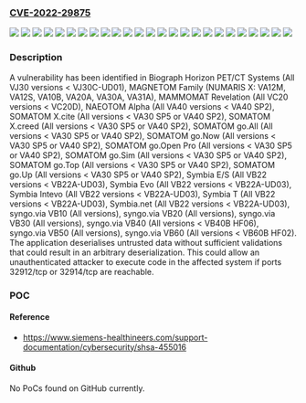 ### [CVE-2022-29875](https://cve.mitre.org/cgi-bin/cvename.cgi?name=CVE-2022-29875)
![](https://img.shields.io/static/v1?label=Product&message=Biograph%20Horizon%20PET%2FCT%20Systems&color=blue)
![](https://img.shields.io/static/v1?label=Product&message=MAGNETOM%20Family&color=blue)
![](https://img.shields.io/static/v1?label=Product&message=MAMMOMAT%20Revelation&color=blue)
![](https://img.shields.io/static/v1?label=Product&message=NAEOTOM%20Alpha&color=blue)
![](https://img.shields.io/static/v1?label=Product&message=SOMATOM%20X.cite&color=blue)
![](https://img.shields.io/static/v1?label=Product&message=SOMATOM%20X.creed&color=blue)
![](https://img.shields.io/static/v1?label=Product&message=SOMATOM%20go.All&color=blue)
![](https://img.shields.io/static/v1?label=Product&message=SOMATOM%20go.Now&color=blue)
![](https://img.shields.io/static/v1?label=Product&message=SOMATOM%20go.Open%20Pro&color=blue)
![](https://img.shields.io/static/v1?label=Product&message=SOMATOM%20go.Sim&color=blue)
![](https://img.shields.io/static/v1?label=Product&message=SOMATOM%20go.Top&color=blue)
![](https://img.shields.io/static/v1?label=Product&message=SOMATOM%20go.Up&color=blue)
![](https://img.shields.io/static/v1?label=Product&message=Symbia%20E%2FS&color=blue)
![](https://img.shields.io/static/v1?label=Product&message=Symbia%20Evo&color=blue)
![](https://img.shields.io/static/v1?label=Product&message=Symbia%20Intevo&color=blue)
![](https://img.shields.io/static/v1?label=Product&message=Symbia%20T&color=blue)
![](https://img.shields.io/static/v1?label=Product&message=Symbia.net&color=blue)
![](https://img.shields.io/static/v1?label=Product&message=syngo.via%20VB10&color=blue)
![](https://img.shields.io/static/v1?label=Product&message=syngo.via%20VB20&color=blue)
![](https://img.shields.io/static/v1?label=Product&message=syngo.via%20VB30&color=blue)
![](https://img.shields.io/static/v1?label=Product&message=syngo.via%20VB40&color=blue)
![](https://img.shields.io/static/v1?label=Product&message=syngo.via%20VB50&color=blue)
![](https://img.shields.io/static/v1?label=Product&message=syngo.via%20VB60&color=blue)
![](https://img.shields.io/static/v1?label=Version&message=n%2Fa&color=blue)
![](https://img.shields.io/static/v1?label=Vulnerability&message=CWE-502%3A%20Deserialization%20of%20Untrusted%20Data&color=brighgreen)

### Description

A vulnerability has been identified in Biograph Horizon PET/CT Systems (All VJ30 versions < VJ30C-UD01), MAGNETOM Family (NUMARIS X: VA12M, VA12S, VA10B, VA20A, VA30A, VA31A), MAMMOMAT Revelation (All VC20 versions < VC20D), NAEOTOM Alpha (All VA40 versions < VA40 SP2), SOMATOM X.cite (All versions < VA30 SP5 or VA40 SP2), SOMATOM X.creed (All versions < VA30 SP5 or VA40 SP2), SOMATOM go.All (All versions < VA30 SP5 or VA40 SP2), SOMATOM go.Now (All versions < VA30 SP5 or VA40 SP2), SOMATOM go.Open Pro (All versions < VA30 SP5 or VA40 SP2), SOMATOM go.Sim (All versions < VA30 SP5 or VA40 SP2), SOMATOM go.Top (All versions < VA30 SP5 or VA40 SP2), SOMATOM go.Up (All versions < VA30 SP5 or VA40 SP2), Symbia E/S (All VB22 versions < VB22A-UD03), Symbia Evo (All VB22 versions < VB22A-UD03), Symbia Intevo (All VB22 versions < VB22A-UD03), Symbia T (All VB22 versions < VB22A-UD03), Symbia.net (All VB22 versions < VB22A-UD03), syngo.via VB10 (All versions), syngo.via VB20 (All versions), syngo.via VB30 (All versions), syngo.via VB40 (All versions < VB40B HF06), syngo.via VB50 (All versions), syngo.via VB60 (All versions < VB60B HF02). The application deserialises untrusted data without sufficient validations that could result in an arbitrary deserialization. This could allow an unauthenticated attacker to execute code in the affected system if ports 32912/tcp or 32914/tcp are reachable.

### POC

#### Reference
- https://www.siemens-healthineers.com/support-documentation/cybersecurity/shsa-455016

#### Github
No PoCs found on GitHub currently.

